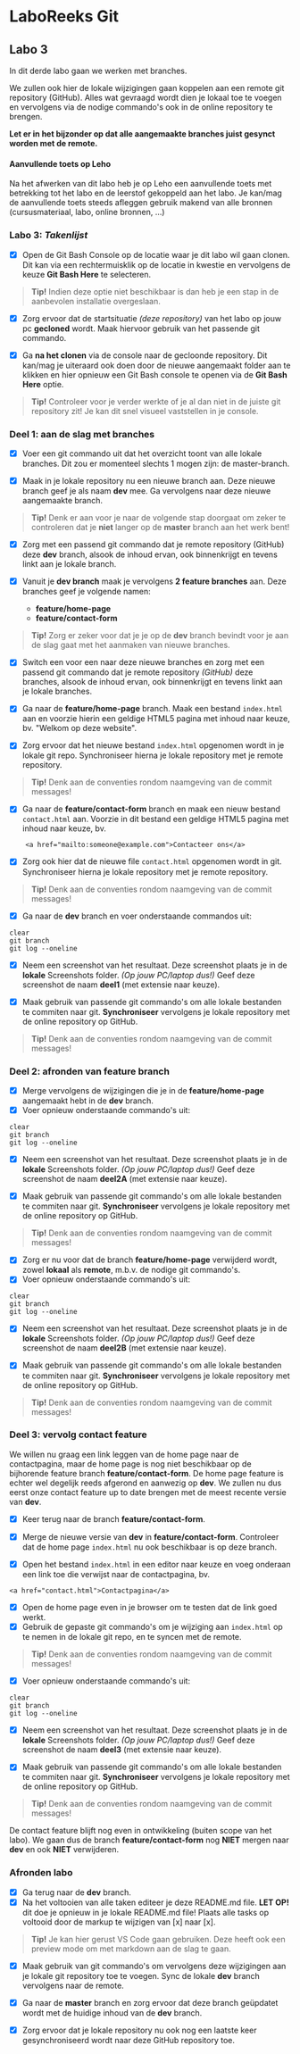 # LaboReeks Git
## **Labo 3**

In dit derde labo gaan we werken met branches.

We zullen ook hier de lokale wijzigingen gaan koppelen aan een remote git repository (GitHub). 
Alles wat gevraagd wordt dien je lokaal toe te voegen en vervolgens via de nodige commando's ook in de online repository te brengen.

**Let er in het bijzonder op dat alle aangemaakte branches juist gesynct worden met de remote.**

#### **Aanvullende toets op Leho**
Na het afwerken van dit labo heb je op Leho een aanvullende toets met betrekking tot het labo en de leerstof gekoppeld aan het labo.
Je kan/mag de aanvullende toets steeds afleggen gebruik makend van alle bronnen (cursusmateriaal, labo, online bronnen, ...)

### **Labo 3:** *Takenlijst*
- [x] Open de Git Bash Console op de locatie waar je dit labo wil gaan clonen. Dit kan via een rechtermuisklik op de locatie in kwestie en vervolgens de keuze **Git Bash Here** te selecteren.
>**Tip!** Indien deze optie niet beschikbaar is dan heb je een stap in de aanbevolen installatie overgeslaan.

- [x] Zorg ervoor dat de startsituatie *(deze repository)* van het labo op jouw pc **gecloned** wordt. Maak hiervoor gebruik van het passende git commando. 

- [x]  Ga **na het clonen** via de console naar de gecloonde repository. Dit kan/mag je uiteraard ook doen door de nieuwe aangemaakt folder aan te klikken en hier opnieuw een Git Bash console te openen via de **Git Bash Here** optie.
>**Tip!** Controleer voor je verder werkte of je al dan niet in de juiste git repository zit! Je kan dit snel visueel vaststellen in je console.

### Deel 1: aan de slag met **branches**

- [x] Voer een git commando uit dat het overzicht toont van alle lokale branches.
      Dit zou er momenteel slechts 1 mogen zijn: de master-branch.

- [x] Maak in je lokale repository nu een nieuwe branch aan.
      Deze nieuwe branch geef je als naam **dev** mee. Ga vervolgens naar deze nieuwe aangemaakte branch. 
>**Tip!** Denk er aan voor je naar de volgende stap doorgaat om zeker te controleren dat je **niet** langer op de **master** branch aan het werk bent!

- [x] Zorg met een passend git commando dat je remote repository (GitHub) deze **dev** branch, alsook de inhoud ervan, ook binnenkrijgt en tevens linkt aan je lokale branch. 

- [x] Vanuit je **dev branch** maak je vervolgens **2 feature branches** aan. Deze branches geef je volgende namen:
    -  **feature/home-page**
    -  **feature/contact-form**
>**Tip!** Zorg er zeker voor dat je je op de **dev** branch bevindt voor je aan de slag gaat met het aanmaken van nieuwe branches.

- [x] Switch een voor een naar deze nieuwe branches en zorg met een passend git commando dat je remote repository *(GitHub)* deze branches, alsook de inhoud ervan, ook binnenkrijgt en tevens linkt aan je lokale branches. 

- [x] Ga naar de **feature/home-page** branch.
      Maak een bestand `index.html` aan en voorzie hierin een geldige HTML5 pagina met inhoud naar keuze, bv. "Welkom op deze website".

- [x] Zorg ervoor dat het nieuwe bestand `index.html` opgenomen wordt in je lokale git repo.
      Synchroniseer hierna je lokale repository met je remote repository.
>**Tip!** Denk aan de conventies rondom naamgeving van de commit messages!

- [x] Ga naar de **feature/contact-form** branch en maak een nieuw bestand `contact.html` aan.
      Voorzie in dit bestand een geldige HTML5 pagina met inhoud naar keuze, bv. 

```
    <a href="mailto:someone@example.com">Contacteer ons</a>
```

- [x] Zorg ook hier dat de nieuwe file `contact.html` opgenomen wordt in git.
      Synchroniseer hierna je lokale repository met je remote repository.
>**Tip!** Denk aan de conventies rondom naamgeving van de commit messages!

- [x] Ga naar de **dev** branch en voer onderstaande commandos uit:
```
clear
git branch
git log --oneline
```

- [x] Neem een screenshot van het resultaat. Deze screenshot plaats je in de **lokale** Screenshots folder. *(Op jouw PC/laptop dus!)* Geef deze screenshot de naam **deel1** (met extensie naar keuze).

- [x] Maak gebruik van passende git commando's om alle lokale bestanden te commiten naar git. **Synchroniseer** vervolgens je lokale repository met de online repository op GitHub.
>**Tip!** Denk aan de conventies rondom naamgeving van de commit messages!

### Deel 2: afronden van feature branch

- [x] Merge vervolgens de wijzigingen die je in de **feature/home-page** aangemaakt hebt in de **dev** branch.
- [x] Voer opnieuw onderstaande commando's uit:
```
clear
git branch
git log --oneline
```

- [x] Neem een screenshot van het resultaat. Deze screenshot plaats je in de **lokale** Screenshots folder. *(Op jouw PC/laptop dus!)* Geef deze screenshot de naam **deel2A** (met extensie naar keuze).

- [x] Maak gebruik van passende git commando's om alle lokale bestanden te commiten naar git. **Synchroniseer** vervolgens je lokale repository met de online repository op GitHub.
>**Tip!** Denk aan de conventies rondom naamgeving van de commit messages!

- [x] Zorg er nu voor dat de branch **feature/home-page** verwijderd wordt, zowel **lokaal** als **remote**, m.b.v. de nodige git commando's.
- [x] Voer opnieuw onderstaande commando's uit:
```
clear
git branch
git log --oneline
```

- [x] Neem een screenshot van het resultaat. Deze screenshot plaats je in de **lokale** Screenshots folder. *(Op jouw PC/laptop dus!)* Geef deze screenshot de naam **deel2B** (met extensie naar keuze).

- [x] Maak gebruik van passende git commando's om alle lokale bestanden te commiten naar git. **Synchroniseer** vervolgens je lokale repository met de online repository op GitHub.
>**Tip!** Denk aan de conventies rondom naamgeving van de commit messages!

### Deel 3: vervolg contact feature

We willen nu graag een link leggen van de home page naar de contactpagina,
maar de home page is nog niet beschikbaar op de bijhorende feature branch **feature/contact-form**.
De home page feature is echter wel degelijk reeds afgerond en aanwezig op **dev**.
We zullen nu dus eerst onze contact feature up to date brengen met de meest recente versie van **dev**.

- [x] Keer terug naar de branch **feature/contact-form**.
- [x] Merge de nieuwe versie van **dev** in **feature/contact-form**.
      Controleer dat de home page `index.html` nu ook beschikbaar is op deze branch.

- [x] Open het bestand `index.html` in een editor naar keuze en voeg onderaan een link toe die verwijst naar de contactpagina, bv.
```
<a href="contact.html">Contactpagina</a>
```
- [x] Open de home page even in je browser om te testen dat de link goed werkt.
- [x] Gebruik de gepaste git commando's om je wijziging aan `index.html` op te nemen in de lokale git repo, en te syncen met de remote.
>**Tip!** Denk aan de conventies rondom naamgeving van de commit messages!

- [x] Voer opnieuw onderstaande commando's uit:
```
clear
git branch
git log --oneline
```

- [x] Neem een screenshot van het resultaat. Deze screenshot plaats je in de **lokale** Screenshots folder. *(Op jouw PC/laptop dus!)* Geef deze screenshot de naam **deel3** (met extensie naar keuze).

- [x] Maak gebruik van passende git commando's om alle lokale bestanden te commiten naar git. **Synchroniseer** vervolgens je lokale repository met de online repository op GitHub.
>**Tip!** Denk aan de conventies rondom naamgeving van de commit messages!

De contact feature blijft nog even in ontwikkeling (buiten scope van het labo).
We gaan dus de branch **feature/contact-form** nog **NIET** mergen naar **dev** en ook **NIET** verwijderen.

### Afronden labo

- [x] Ga terug naar de **dev** branch.
- [x] Na het voltooien van alle taken editeer je deze README.md file.
      **LET OP!** dit doe je opnieuw in je lokale README.md file!
      Plaats alle tasks op voltooid door de markup te wijzigen van [x] naar [x].
>**Tip!** Je kan hier gerust VS Code gaan gebruiken. Deze heeft ook een preview mode om met markdown aan de slag te gaan.

- [x] Maak gebruik van git commando's om vervolgens deze wijzigingen aan je lokale git repository toe te voegen.
      Sync de lokale **dev** branch vervolgens naar de remote.

- [x] Ga naar de **master** branch en zorg ervoor dat deze branch geüpdatet wordt met de huidige inhoud van de **dev** branch.

- [x] Zorg ervoor dat je lokale repository nu ook nog een laatste keer gesynchroniseerd wordt naar deze GitHub repository toe.
